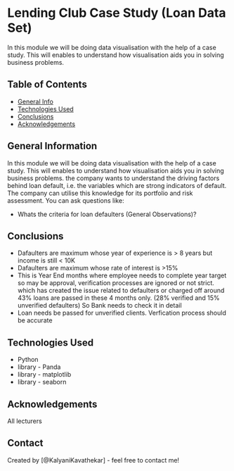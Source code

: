 
# Lending Club Case Study (Loan Data Set)
In this module we will be doing data visualisation with the help of a case study. This will enables to understand how visualisation aids you in solving business problems. 

## Table of Contents
* [General Info](#general-information)
* [Technologies Used](#technologies-used)
* [Conclusions](#conclusions)
* [Acknowledgements](#acknowledgements)

<!-- You can include any other section that is pertinent to your problem -->

## General Information
In this module we will be doing data visualisation with the help of a case study. This will enables to understand how visualisation aids you in solving business problems. 
the company wants to understand the driving factors behind loan default, i.e. the variables which are strong indicators of default. The company can utilise this knowledge for its portfolio and risk assessment. You can ask questions like:
- Whats the criteria for loan defaulters (General Observations)? 


 
## Conclusions
- Dafaulters are maximum whose year of experience is > 8 years but income is still < 10K 
- Dafaulters are maximum whose rate of interest is >15%
- This is Year End months where employee needs to complete year target so may be approval, verification processes are ignored or not strict. which has created the issue related to defaulters or charged off around 43% loans are passed in these 4 months only. (28% verified and 15% unverified defaulters) So Bank needs to check it in detail 
- Loan needs be passed for unverified clients. Verfication process should be accurate 

 

## Technologies Used
- Python
- library - Panda
- library - matplotlib
- library - seaborn


## Acknowledgements
All lecturers 


## Contact
Created by [@KalyaniKavathekar] - feel free to contact me!

 
